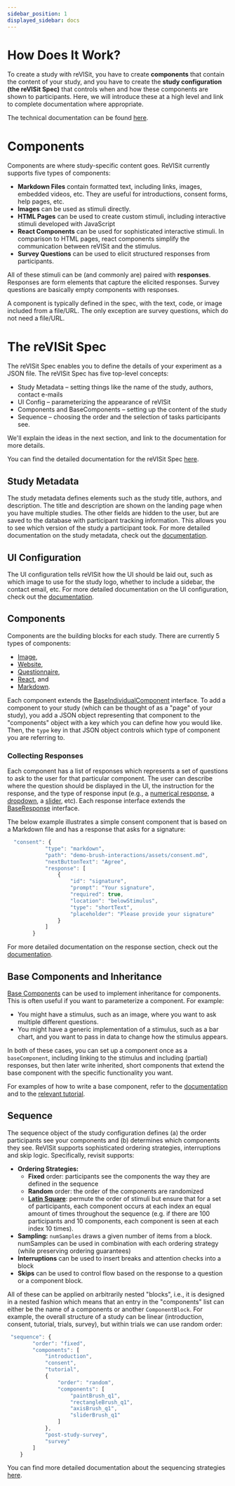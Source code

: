 ```yaml
---
sidebar_position: 1
displayed_sidebar: docs
---
```


# How Does It Work?

To create a study with reVISit, you have to create **components** that contain the content of your study, and you have to create the **study configuration (the reVISit Spec)** that controls when and how these components are shown to participants. Here, we will introduce these at a high level and link to complete documentation where appropriate. 

The technical documentation can be found [here](modules). 

# Components

Components are where study-specific content goes. ReVISit currently supports five types of components: 

* **Markdown Files** contain formatted text, including links, images, embedded videos, etc. They are useful for introductions, consent forms, help pages, etc. 
* **Images** can be used as stimuli directly. 
* **HTML Pages** can be used to create custom stimuli, including interactive stimuli developed with JavaScript 
* **React Components** can be used for sophisticated interactive stimuli. In comparison to HTML pages, react components simplify the communication between reVISit and the stimulus. 
* **Survey Questions** can be used to elicit structured responses from participants.

All of these stimuli can be (and commonly are) paired with **responses**. Responses are form elements that capture the elicited responses. Survey questions are basically empty components with responses. 

A component is typically defined in the spec, with the text, code, or image included from a file/URL. The only exception are survey questions, which do not need a file/URL.

# The reVISit Spec

The reVISit Spec enables you to define the details of your experiment as a JSON file. The reVISit Spec has five top-level concepts: 

* Study Metadata – setting things like the name of the study, authors, contact e-mails
* UI Config – parameterizing the appearance of reVISit
* Components and BaseComponents – setting up the content of the study
* Sequence – choosing the order and the selection of tasks participants see. 

We'll explain the ideas in the next section, and link to the documentation for more details. 

You can find the detailed documentation for the reVISit Spec [here](interfaces/StudyConfig).

## Study Metadata

The study metadata defines elements such as the study title, authors, and description. The title and description are shown on the landing page when you have multiple studies. The other fields are hidden to the user, but are saved to the database with participant tracking information. This allows you to see which version of the study a participant took. For more detailed documentation on the study metadata, check out the [documentation](interfaces/StudyMetadata).

## UI Configuration

The UI configuration tells reVISit how the UI should be laid out, such as which image to use for the study logo, whether to include a sidebar, the contact email, etc. For more detailed documentation on the UI configuration, check out the [documentation](interfaces/UIConfig).

## Components

Components are the building blocks for each study. 
There are currently 5 types of components: 
* [Image](interfaces/ImageComponent), 
* [Website](interfaces/WebsiteComponent), 
* [Questionnaire](interfaces/QuestionnaireComponent), 
* [React](interfaces/ReactComponent), and 
* [Markdown](interfaces/MarkdownComponent).

Each component extends the [BaseIndividualComponent](interfaces/BaseIndividualComponent) interface. To add a component to your study (which can be thought of as a "page" of your study), you add a JSON object representing that component to the "components" object with a key which you can define how you would like. Then, the `type` key in that JSON object controls which type of component you are referring to. 

### Collecting Responses

Each component has a list of responses which represents a set of questions to ask to the user for that particular component. The user can describe where the question should be displayed in the UI, the instruction for the response, and the type of response input (e.g., a [numerical response](interfaces/NumericalResponse), a [dropdown](interfaces/DropdownResponse), a [slider](interfaces/SliderResponse), etc). Each response interface extends the [BaseResponse](interfaces/BaseResponse) interface.

The below example illustrates a simple consent component that is based on a Markdown file and has a response that asks for a signature: 

```js
  "consent": {
            "type": "markdown",
            "path": "demo-brush-interactions/assets/consent.md",
            "nextButtonText": "Agree",
            "response": [
                {
                    "id": "signature",
                    "prompt": "Your signature",
                    "required": true,
                    "location": "belowStimulus",
                    "type": "shortText",
                    "placeholder": "Please provide your signature"
                }
            ]
        }
```

For more detailed documentation on the response section, check out the [documentation](interfaces/BaseResponse).

## Base Components and Inheritance

[Base Components](interfaces/StudyConfig#basecomponents) can be used to implement inheritance for components. This is often useful if you want to parameterize a component. For example: 

* You might have a stimulus, such as an image, where you want to ask multiple different questions.  
* You might have a generic implementation of a stimulus, such as a bar chart, and you want to pass in data to change how the stimulus appears. 

In both of these cases, you can set up a component once as a `baseComponent`, including linking to the stimulus and including (partial) responses, but then later write inherited, short components that extend the base component with the specific functionality you want. 

For examples of how to write a base component, refer to the [documentation](interfaces/StudyConfig#basecomponents) and to the [relevant tutorial](../getting-started/tutorial-questionnaire#adding-custom-html).

## Sequence

The sequence object of the study configuration defines (a) the order participants see your components and (b) determines which components they see. ReVISit supports sophisticated ordering strategies, interruptions and skip logic. Specifically, revisit supports: 

* **Ordering Strategies:** 
    * **Fixed** order: participants see the components the way they are defined in the sequence
    * **Random** order: the order of the components are randomized
    * **[Latin Square](https://en.wikipedia.org/wiki/Latin_square)**: permute the order of stimuli but ensure that for a set of participants, each component occurs at each index an equal amount of times throughout the sequence (e.g. if there are 100 participants and 10 components, each component is seen at each index 10 times).
* **Sampling:**  `numSamples` draws a given number of items from a block. numSamples can be used in combination with each ordering strategy (while preserving ordering guarantees)
* **Interruptions**  can be used to insert breaks and attention checks into a block
* **Skips** can be used to control flow based on the response to a question or a component block. 

All of these can be applied on arbitrarily nested "blocks", i.e., it is designed in a nested fashion which means that an entry in the "components" list can either be the name of a components or another `ComponentBlock`. For example, the overall structure of a study can be linear (introduction, consent, tutorial, trials, survey), but within trials we can use random order:  

```js
 "sequence": {
        "order": "fixed",
        "components": [
            "introduction",
            "consent",
            "tutorial",
            {
                "order": "random",
                "components": [
                    "paintBrush_q1",
                    "rectangleBrush_q1",
                    "axisBrush_q1",
                    "sliderBrush_q1"
                ]
            },
            "post-study-survey",
            "survey"
        ]
    }
```

You can find more detailed documentation about the sequencing strategies [here](interfaces/ComponentBlock).
